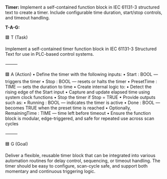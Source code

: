 **Timer:**
Implement a self-contained function block in IEC 61131-3 structured text to create a timer. Include configurable time duration, start/stop controls, and timeout handling.


**T-A-G:**

🟥 T (Task)

Implement a self-contained timer function block in IEC 61131-3 Structured Text for use in PLC-based control systems.

⸻

🟩 A (Action)
	•	Define the timer with the following inputs:
	•	Start : BOOL — triggers the timer
	•	Stop : BOOL — resets or halts the timer
	•	PresetTime : TIME — sets the duration to time
	•	Create internal logic to:
	•	Detect the rising edge of the Start input
	•	Capture and update elapsed time using system clock functions
	•	Stop the timer if Stop = TRUE
	•	Provide outputs such as:
	•	Running : BOOL — indicates the timer is active
	•	Done : BOOL — becomes TRUE when the preset time is reached
	•	Optionally, RemainingTime : TIME — time left before timeout
	•	Ensure the function block is modular, edge-triggered, and safe for repeated use across scan cycles

⸻

🟦 G (Goal)

Deliver a flexible, reusable timer block that can be integrated into various automation routines for delay control, sequencing, or timeout handling. The timer should be easy to configure, scan-cycle safe, and support both momentary and continuous triggering logic.
